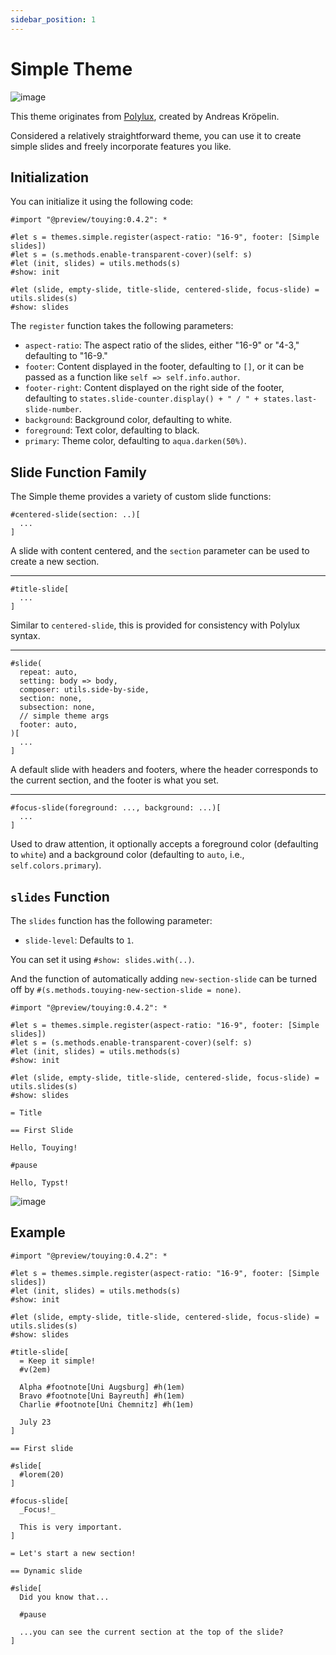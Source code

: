 ```yaml
---
sidebar_position: 1
---
```


# Simple Theme

![image](https://github.com/touying-typ/touying/assets/34951714/83d5295e-f961-4ffd-bc56-a7049848d408)

This theme originates from [Polylux](https://polylux.dev/book/themes/gallery/simple.html), created by Andreas Kröpelin.

Considered a relatively straightforward theme, you can use it to create simple slides and freely incorporate features you like.

## Initialization

You can initialize it using the following code:

```typst
#import "@preview/touying:0.4.2": *

#let s = themes.simple.register(aspect-ratio: "16-9", footer: [Simple slides])
#let s = (s.methods.enable-transparent-cover)(self: s)
#let (init, slides) = utils.methods(s)
#show: init

#let (slide, empty-slide, title-slide, centered-slide, focus-slide) = utils.slides(s)
#show: slides
```

The `register` function takes the following parameters:

- `aspect-ratio`: The aspect ratio of the slides, either "16-9" or "4-3," defaulting to "16-9."
- `footer`: Content displayed in the footer, defaulting to `[]`, or it can be passed as a function like `self => self.info.author`.
- `footer-right`: Content displayed on the right side of the footer, defaulting to `states.slide-counter.display() + " / " + states.last-slide-number`.
- `background`: Background color, defaulting to white.
- `foreground`: Text color, defaulting to black.
- `primary`: Theme color, defaulting to `aqua.darken(50%)`.

## Slide Function Family

The Simple theme provides a variety of custom slide functions:

```typst
#centered-slide(section: ..)[
  ...
]
```

A slide with content centered, and the `section` parameter can be used to create a new section.

---

```typst
#title-slide[
  ...
]
```

Similar to `centered-slide`, this is provided for consistency with Polylux syntax.

---

```typst
#slide(
  repeat: auto,
  setting: body => body,
  composer: utils.side-by-side,
  section: none,
  subsection: none,
  // simple theme args
  footer: auto,
)[
  ...
]
```

A default slide with headers and footers, where the header corresponds to the current section, and the footer is what you set.

---

```typst
#focus-slide(foreground: ..., background: ...)[
  ...
]
```

Used to draw attention, it optionally accepts a foreground color (defaulting to `white`) and a background color (defaulting to `auto`, i.e., `self.colors.primary`).

## `slides` Function

The `slides` function has the following parameter:

- `slide-level`: Defaults to `1`.

You can set it using `#show: slides.with(..)`.

And the function of automatically adding `new-section-slide` can be turned off by `#(s.methods.touying-new-section-slide = none)`.

```typst
#import "@preview/touying:0.4.2": *

#let s = themes.simple.register(aspect-ratio: "16-9", footer: [Simple slides])
#let s = (s.methods.enable-transparent-cover)(self: s)
#let (init, slides) = utils.methods(s)
#show: init

#let (slide, empty-slide, title-slide, centered-slide, focus-slide) = utils.slides(s)
#show: slides

= Title

== First Slide

Hello, Touying!

#pause

Hello, Typst!
```

![image](https://github.com/touying-typ/touying/assets/34951714/2c599bd1-6250-497f-a65b-f19ae02a16cb)


## Example

```typst
#import "@preview/touying:0.4.2": *

#let s = themes.simple.register(aspect-ratio: "16-9", footer: [Simple slides])
#let (init, slides) = utils.methods(s)
#show: init

#let (slide, empty-slide, title-slide, centered-slide, focus-slide) = utils.slides(s)
#show: slides

#title-slide[
  = Keep it simple!
  #v(2em)

  Alpha #footnote[Uni Augsburg] #h(1em)
  Bravo #footnote[Uni Bayreuth] #h(1em)
  Charlie #footnote[Uni Chemnitz] #h(1em)

  July 23
]

== First slide

#slide[
  #lorem(20)
]

#focus-slide[
  _Focus!_

  This is very important.
]

= Let's start a new section!

== Dynamic slide

#slide[
  Did you know that...

  #pause

  ...you can see the current section at the top of the slide?
]
```

